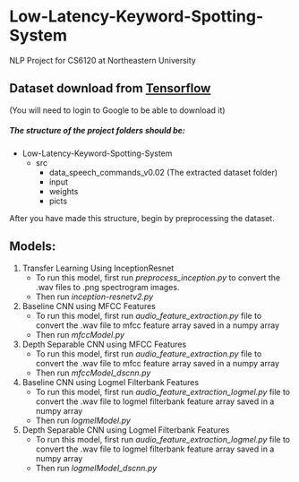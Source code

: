 # Low-Latency-Keyword-Spotting-System
NLP Project for CS6120 at Northeastern University

## Dataset download from [Tensorflow](https://storage.cloud.google.com/download.tensorflow.org/data/speech_commands_v0.02.tar.gz)
(You will need to login to Google to be able to download it)

##### The structure of the project folders should be:
- Low-Latency-Keyword-Spotting-System
  - src
    - data_speech_commands_v0.02	(The extracted dataset folder)
    - input
    - weights
    - picts

After you have made this structure, begin by preprocessing the dataset.


## Models: 
1. Transfer Learning Using InceptionResnet
   - To run this model, first run *preprocess_inception.py* to convert the .wav files to .png spectrogram images.
   - Then run *inception-resnetv2.py*
2. Baseline CNN using MFCC Features
   - To run this model, first run *audio_feature_extraction.py* file to convert the .wav file to mfcc feature array saved in a numpy array
   - Then run *mfccModel.py*
3. Depth Separable CNN using MFCC Features
   - To run this model, first run *audio_feature_extraction.py* file to convert the .wav file to mfcc feature array saved in a numpy array
   - Then run *mfccModel_dscnn.py*
4. Baseline CNN using Logmel Filterbank Features
   - To run this model, first run *audio_feature_extraction_logmel.py* file to convert the .wav file to logmel filterbank feature array saved in a numpy array
   - Then run *logmelModel.py*
5. Depth Separable CNN using Logmel Filterbank Features
   - To run this model, first run *audio_feature_extraction_logmel.py* file to convert the .wav file to logmel filterbank feature array saved in a numpy array
   - Then run *logmelModel_dscnn.py*


